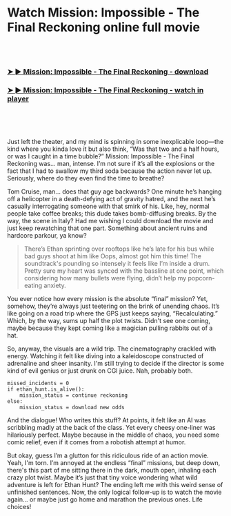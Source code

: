 <h1>Watch Mission: Impossible - The Final Reckoning online full movie</h1>


<br><br>

<h3><a href="https://Joshuas-dertigetci1979.github.io/vrsuzcrhzq/">➤ ► Mission: Impossible - The Final Reckoning - download</a></h3> 
<h3><a href="https://Joshuas-dertigetci1979.github.io/vrsuzcrhzq/">➤ ► Mission: Impossible - The Final Reckoning - watch in player</a></h3>


<br><br><br>


Just left the theater, and my mind is spinning in some inexplicable loop—the kind where you kinda love it but also think, “Was that two and a half hours, or was I caught in a time bubble?” Mission: Impossible - The Final Reckoning was… man, intense. I’m not sure if it’s all the explosions or the fact that I had to swallow my third soda because the action never let up. Seriously, where do they even find the time to breathe?

Tom Cruise, man... does that guy age backwards? One minute he’s hanging off a helicopter in a death-defying act of gravity hatred, and the next he’s casually interrogating someone with that smirk of his. Like, hey, normal people take coffee breaks; this dude takes bomb-diffusing breaks. By the way, the scene in Italy? Had me wishing I could download the movie and just keep rewatching that one part. Something about ancient ruins and hardcore parkour, ya know?

> There’s Ethan sprinting over rooftops like he’s late for his bus while bad guys shoot at him like Oops, almost got him this time! The soundtrack's pounding so intensely it feels like I’m inside a drum. Pretty sure my heart was synced with the bassline at one point, which considering how many bullets were flying, didn’t help my popcorn-eating anxiety. 

You ever notice how every mission is the absolute “final” mission? Yet, somehow, they’re always just teetering on the brink of unending chaos. It’s like going on a road trip where the GPS just keeps saying, “Recalculating.” Which, by the way, sums up half the plot twists. Didn't see one coming, maybe because they kept coming like a magician pulling rabbits out of a hat.

So, anyway, the visuals are a wild trip. The cinematography crackled with energy. Watching it felt like diving into a kaleidoscope constructed of adrenaline and sheer insanity. I'm still trying to decide if the director is some kind of evil genius or just drunk on CGI juice. Nah, probably both.


```
missed_incidents = 0
if ethan_hunt.is_alive():
    mission_status = continue reckoning
else:
    mission_status = download new odds
```

And the dialogue! Who writes this stuff? At points, it felt like an AI was scribbling madly at the back of the class. Yet every cheesy one-liner was hilariously perfect. Maybe because in the middle of chaos, you need some comic relief, even if it comes from a robotish attempt at humor. 

But okay, guess I’m a glutton for this ridiculous ride of an action movie. Yeah, I'm torn. I’m annoyed at the endless “final” missions, but deep down, there's this part of me sitting there in the dark, mouth open, inhaling each crazy plot twist. Maybe it’s just that tiny voice wondering what wild adventure is left for Ethan Hunt? The ending left me with this weird sense of unfinished sentences. Now, the only logical follow-up is to watch the movie again... or maybe just go home and marathon the previous ones. Life choices!
